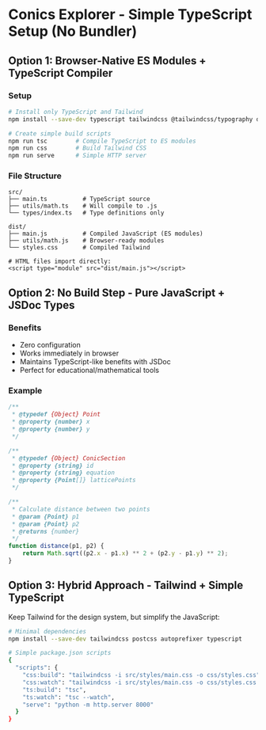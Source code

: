 # Conics Explorer - Simple TypeScript Setup (No Bundler)

## Option 1: Browser-Native ES Modules + TypeScript Compiler

### Setup
```bash
# Install only TypeScript and Tailwind
npm install --save-dev typescript tailwindcss @tailwindcss/typography daisyui autoprefixer postcss-cli

# Create simple build scripts
npm run tsc        # Compile TypeScript to ES modules
npm run css        # Build Tailwind CSS
npm run serve      # Simple HTTP server
```

### File Structure
```
src/
├── main.ts          # TypeScript source
├── utils/math.ts    # Will compile to .js
└── types/index.ts   # Type definitions only

dist/
├── main.js          # Compiled JavaScript (ES modules)
├── utils/math.js    # Browser-ready modules
└── styles.css       # Compiled Tailwind

# HTML files import directly:
<script type="module" src="dist/main.js"></script>
```

## Option 2: No Build Step - Pure JavaScript + JSDoc Types

### Benefits
- Zero configuration
- Works immediately in browser
- Maintains TypeScript-like benefits with JSDoc
- Perfect for educational/mathematical tools

### Example
```javascript
/**
 * @typedef {Object} Point
 * @property {number} x
 * @property {number} y
 */

/**
 * @typedef {Object} ConicSection
 * @property {string} id
 * @property {string} equation
 * @property {Point[]} latticePoints
 */

/**
 * Calculate distance between two points
 * @param {Point} p1 
 * @param {Point} p2 
 * @returns {number}
 */
function distance(p1, p2) {
    return Math.sqrt((p2.x - p1.x) ** 2 + (p2.y - p1.y) ** 2);
}
```

## Option 3: Hybrid Approach - Tailwind + Simple TypeScript

Keep Tailwind for the design system, but simplify the JavaScript:

```bash
# Minimal dependencies
npm install --save-dev tailwindcss postcss autoprefixer typescript

# Simple package.json scripts
{
  "scripts": {
    "css:build": "tailwindcss -i src/styles/main.css -o css/styles.css",
    "css:watch": "tailwindcss -i src/styles/main.css -o css/styles.css --watch",
    "ts:build": "tsc",
    "ts:watch": "tsc --watch",
    "serve": "python -m http.server 8000"
  }
}
```
